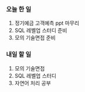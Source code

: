 ### 오늘 한 일
1. 정기예금 고객예측 ppt 마무리
2. SQL 레벨업 스터디 준비
3. 모의 기술면접 준비

### 내일 할 일
1. 모의 기술면접
2. SQL 레벨업 스터디
3. 자연어 처리 공부
